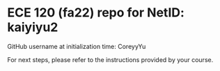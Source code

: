 # ECE 120 (fa22) repo for NetID: kaiyiyu2

GitHub username at initialization time: CoreyyYu

For next steps, please refer to the instructions provided by your course.
